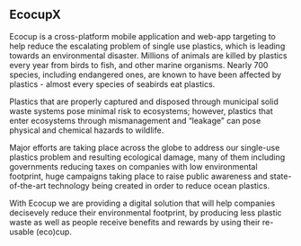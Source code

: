 ## EcocupX
Ecocup is a cross-platform mobile application and web-app targeting to help reduce the escalating problem of single use plastics, which is leading towards an environmental disaster. Millions of animals are killed by plastics every year from birds to fish, and other marine organisms. Nearly 700 species, including endangered ones, are known to have been affected by plastics - almost every species of seabirds eat plastics. 

Plastics that are properly captured and disposed through municipal solid waste systems pose minimal risk to ecosystems; however, plastics that enter ecosystems through mismanagement and “leakage” can pose physical and chemical hazards to wildlife.

Major efforts are taking place across the globe to address our single-use plastics problem and resulting ecological damage, many of them including governments reducing taxes on companies with low environmental footprint, huge campaigns taking place to raise public awareness and state-of-the-art technology being created in order to reduce ocean plastics.

With Ecocup we are providing a digital solution that will help companies decisevely reduce their environmental footprint, by producing less plastic waste as well as people receive benefits and rewards by using their re-usable (eco)cup.
